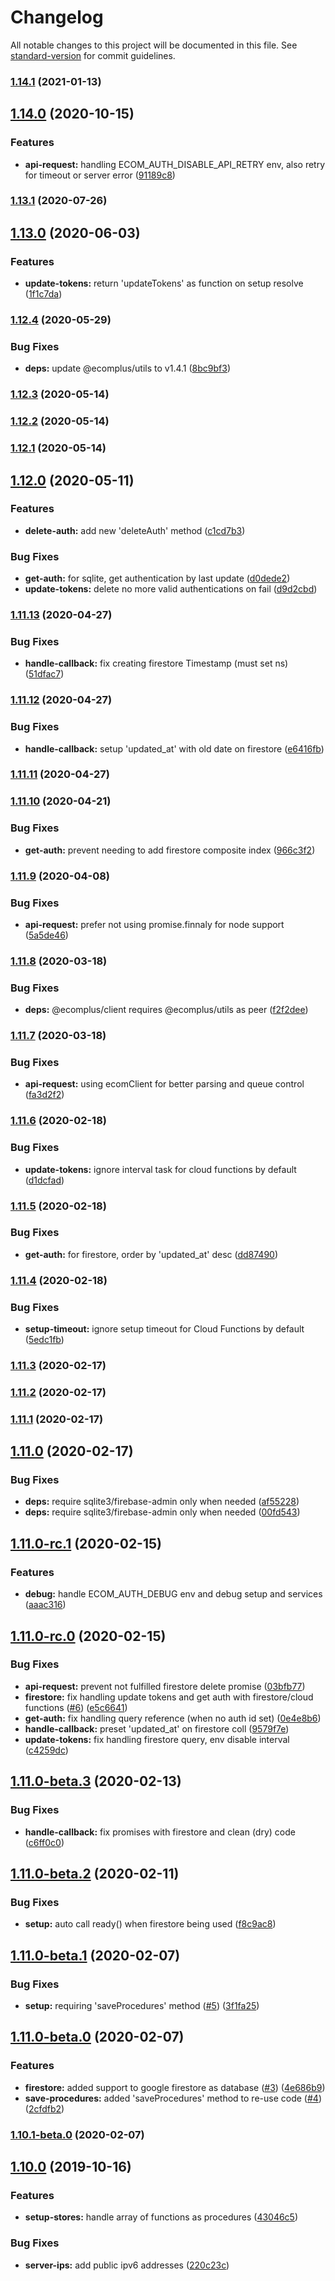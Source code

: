 # Changelog

All notable changes to this project will be documented in this file. See [standard-version](https://github.com/conventional-changelog/standard-version) for commit guidelines.

### [1.14.1](https://github.com/ecomplus/application-sdk/compare/v1.14.0...v1.14.1) (2021-01-13)

## [1.14.0](https://github.com/ecomplus/application-sdk/compare/v1.13.1...v1.14.0) (2020-10-15)


### Features

* **api-request:** handling ECOM_AUTH_DISABLE_API_RETRY env, also retry for timeout or server error ([91189c8](https://github.com/ecomplus/application-sdk/commit/91189c8251e32428aa1392c14ec859197698d2ae))

### [1.13.1](https://github.com/ecomplus/application-sdk/compare/v1.13.0...v1.13.1) (2020-07-26)

## [1.13.0](https://github.com/ecomplus/application-sdk/compare/v1.12.4...v1.13.0) (2020-06-03)


### Features

* **update-tokens:** return 'updateTokens' as function on setup resolve ([1f1c7da](https://github.com/ecomplus/application-sdk/commit/1f1c7da3de8287e29a3aca5761d530d55727e6f0))

### [1.12.4](https://github.com/ecomplus/application-sdk/compare/v1.12.3...v1.12.4) (2020-05-29)


### Bug Fixes

* **deps:** update @ecomplus/utils to v1.4.1 ([8bc9bf3](https://github.com/ecomplus/application-sdk/commit/8bc9bf305ab52de5cde96662c87a8629468b54c0))

### [1.12.3](https://github.com/ecomplus/application-sdk/compare/v1.12.2...v1.12.3) (2020-05-14)

### [1.12.2](https://github.com/ecomplus/application-sdk/compare/v1.12.1...v1.12.2) (2020-05-14)

### [1.12.1](https://github.com/ecomplus/application-sdk/compare/v1.12.0...v1.12.1) (2020-05-14)

## [1.12.0](https://github.com/ecomplus/application-sdk/compare/v1.11.13...v1.12.0) (2020-05-11)


### Features

* **delete-auth:** add new 'deleteAuth' method ([c1cd7b3](https://github.com/ecomplus/application-sdk/commit/c1cd7b3b1a5ec9eeb14c61a4c0b9703ad9597bd0))


### Bug Fixes

* **get-auth:** for sqlite, get authentication by last update ([d0dede2](https://github.com/ecomplus/application-sdk/commit/d0dede24e3ba32f234a3d98c806f7c334076d02d))
* **update-tokens:** delete no more valid authentications on fail ([d9d2cbd](https://github.com/ecomplus/application-sdk/commit/d9d2cbdd026e9af02ea8c07e0ae4db134ab1d00d))

### [1.11.13](https://github.com/ecomplus/application-sdk/compare/v1.11.12...v1.11.13) (2020-04-27)


### Bug Fixes

* **handle-callback:** fix creating firestore Timestamp (must set ns) ([51dfac7](https://github.com/ecomplus/application-sdk/commit/51dfac757c4bb580a5f3adba3555aa210d53cf7c))

### [1.11.12](https://github.com/ecomplus/application-sdk/compare/v1.11.11...v1.11.12) (2020-04-27)


### Bug Fixes

* **handle-callback:** setup 'updated_at' with old date on firestore ([e6416fb](https://github.com/ecomplus/application-sdk/commit/e6416fb89889ba9d054572301d20b9ea4abfcc49))

### [1.11.11](https://github.com/ecomplus/application-sdk/compare/v1.11.10...v1.11.11) (2020-04-27)

### [1.11.10](https://github.com/ecomplus/application-sdk/compare/v1.11.9...v1.11.10) (2020-04-21)


### Bug Fixes

* **get-auth:** prevent needing to add firestore composite index ([966c3f2](https://github.com/ecomplus/application-sdk/commit/966c3f240d85bc8bc6883507b898bb9de9828017))

### [1.11.9](https://github.com/ecomplus/application-sdk/compare/v1.11.8...v1.11.9) (2020-04-08)


### Bug Fixes

* **api-request:** prefer not using promise.finnaly for node support ([5a5de46](https://github.com/ecomplus/application-sdk/commit/5a5de46970ea1cd22dc050aba47966293379f434))

### [1.11.8](https://github.com/ecomplus/application-sdk/compare/v1.11.7...v1.11.8) (2020-03-18)


### Bug Fixes

* **deps:** @ecomplus/client requires @ecomplus/utils as peer ([f2f2dee](https://github.com/ecomplus/application-sdk/commit/f2f2dee4e2871942a5927828731ad22e2354f639))

### [1.11.7](https://github.com/ecomplus/application-sdk/compare/v1.11.6...v1.11.7) (2020-03-18)


### Bug Fixes

* **api-request:** using ecomClient for better parsing and queue control ([fa3d2f2](https://github.com/ecomplus/application-sdk/commit/fa3d2f2b0a5a71c3750c7b889f0e9c15832597e8))

### [1.11.6](https://github.com/ecomplus/application-sdk/compare/v1.11.5...v1.11.6) (2020-02-18)


### Bug Fixes

* **update-tokens:** ignore interval task for cloud functions by default ([d1dcfad](https://github.com/ecomplus/application-sdk/commit/d1dcfad465d845da4f3558bf152302054fd2c6f9))

### [1.11.5](https://github.com/ecomplus/application-sdk/compare/v1.11.4...v1.11.5) (2020-02-18)


### Bug Fixes

* **get-auth:** for firestore, order by 'updated_at' desc ([dd87490](https://github.com/ecomplus/application-sdk/commit/dd87490cab9f0746cddf4665eee381c26b72b82c))

### [1.11.4](https://github.com/ecomplus/application-sdk/compare/v1.11.3...v1.11.4) (2020-02-18)


### Bug Fixes

* **setup-timeout:** ignore setup timeout for Cloud Functions by default ([5edc1fb](https://github.com/ecomplus/application-sdk/commit/5edc1fbd4ea413bee796372c307e0dc2261eac0c))

### [1.11.3](https://github.com/ecomplus/application-sdk/compare/v1.11.2...v1.11.3) (2020-02-17)

### [1.11.2](https://github.com/ecomplus/application-sdk/compare/v1.11.1...v1.11.2) (2020-02-17)

### [1.11.1](https://github.com/ecomplus/application-sdk/compare/v1.11.0...v1.11.1) (2020-02-17)

## [1.11.0](https://github.com/ecomplus/application-sdk/compare/v1.11.0-rc.1...v1.11.0) (2020-02-17)


### Bug Fixes

* **deps:** require sqlite3/firebase-admin only when needed ([af55228](https://github.com/ecomplus/application-sdk/commit/af552283a2fcf2e7e48bfe6b53e7985b3fa6df5e))
* **deps:** require sqlite3/firebase-admin only when needed ([00fd543](https://github.com/ecomplus/application-sdk/commit/00fd54338afbf8ebc862ba11ddb21cb6bfd4a3da))

## [1.11.0-rc.1](https://github.com/ecomclub/ecomplus-app-sdk/compare/v1.11.0-rc.0...v1.11.0-rc.1) (2020-02-15)


### Features

* **debug:** handle ECOM_AUTH_DEBUG env and debug setup and services ([aaac316](https://github.com/ecomclub/ecomplus-app-sdk/commit/aaac316be4a1fda433e60824646e9d4f48b29551))

## [1.11.0-rc.0](https://github.com/ecomclub/ecomplus-app-sdk/compare/v1.11.0-beta.3...v1.11.0-rc.0) (2020-02-15)


### Bug Fixes

* **api-request:** prevent not fulfilled firestore delete promise ([03bfb77](https://github.com/ecomclub/ecomplus-app-sdk/commit/03bfb77a64652a3710f7251a1215656740ad2cb8))
* **firestore:** fix handling update tokens and get auth with firestore/cloud functions ([#6](https://github.com/ecomclub/ecomplus-app-sdk/issues/6)) ([e5c6641](https://github.com/ecomclub/ecomplus-app-sdk/commit/e5c6641fdeb050ad444ab6d73b6449172ffc511c))
* **get-auth:** fix handling query reference (when no auth id set) ([0e4e8b6](https://github.com/ecomclub/ecomplus-app-sdk/commit/0e4e8b6c74dcfaa09898b329ee87b1aaf08233dd))
* **handle-callback:** preset 'updated_at' on firestore coll ([9579f7e](https://github.com/ecomclub/ecomplus-app-sdk/commit/9579f7e5b168e10fb3cc01859da6660fa70ed533))
* **update-tokens:** fix handling firestore query, env disable interval ([c4259dc](https://github.com/ecomclub/ecomplus-app-sdk/commit/c4259dc3220c5df0108b1a5a17e046d93020bbba))

## [1.11.0-beta.3](https://github.com/ecomclub/ecomplus-app-sdk/compare/v1.11.0-beta.2...v1.11.0-beta.3) (2020-02-13)


### Bug Fixes

* **handle-callback:** fix promises with firestore and clean (dry) code ([c6ff0c0](https://github.com/ecomclub/ecomplus-app-sdk/commit/c6ff0c0a09fd0b2bc4dcca4632bb101eab94b792))

## [1.11.0-beta.2](https://github.com/ecomclub/ecomplus-app-sdk/compare/v1.11.0-beta.1...v1.11.0-beta.2) (2020-02-11)


### Bug Fixes

* **setup:** auto call ready() when firestore being used ([f8c9ac8](https://github.com/ecomclub/ecomplus-app-sdk/commit/f8c9ac8067c0b5acf3c6694e257ccaa73ca1dc6d))

## [1.11.0-beta.1](https://github.com/ecomclub/ecomplus-app-sdk/compare/v1.11.0-beta.0...v1.11.0-beta.1) (2020-02-07)


### Bug Fixes

* **setup:** requiring 'saveProcedures' method ([#5](https://github.com/ecomclub/ecomplus-app-sdk/issues/5)) ([3f1fa25](https://github.com/ecomclub/ecomplus-app-sdk/commit/3f1fa2525c8ce48452602bb73e47507286f53b16))

## [1.11.0-beta.0](https://github.com/ecomclub/ecomplus-app-sdk/compare/v1.10.1-beta.0...v1.11.0-beta.0) (2020-02-07)


### Features

* **firestore:** added support to google firestore as database ([#3](https://github.com/ecomclub/ecomplus-app-sdk/issues/3)) ([4e686b9](https://github.com/ecomclub/ecomplus-app-sdk/commit/4e686b9210d46524dae03e8a4ff9bd488f53a88e))
* **save-procedures:** added 'saveProcedures' method to re-use code ([#4](https://github.com/ecomclub/ecomplus-app-sdk/issues/4)) ([2cfdfb2](https://github.com/ecomclub/ecomplus-app-sdk/commit/2cfdfb23e2e961c73c754376f00cd3b4f2f5f586))

### [1.10.1-beta.0](https://github.com/ecomclub/ecomplus-app-sdk/compare/v1.10.0...v1.10.1-beta.0) (2020-02-07)

## [1.10.0](https://github.com/ecomclub/ecomplus-app-sdk/compare/v1.9.7...v1.10.0) (2019-10-16)


### Features

* **setup-stores:** handle array of functions as procedures ([43046c5](https://github.com/ecomclub/ecomplus-app-sdk/commit/43046c5caf4269105ce678c6b3217ff0dc31ffed))


### Bug Fixes

* **server-ips:** add public ipv6 addresses ([220c23c](https://github.com/ecomclub/ecomplus-app-sdk/commit/220c23c200b0e6520592f517171d3452e3aad008))
